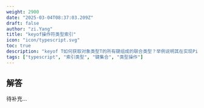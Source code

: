 ```yaml
---
weight: 2900
date: "2025-03-04T08:37:03.209Z"
draft: false
author: "zi.Yang"
title: "keyof操作符类型索引"
icon: "icon/typescript.svg"
toc: true
description: "keyof T如何获取对象类型T的所有键组成的联合类型？举例说明其在实现Pick&lt;T, K extends keyof T&gt;等工具类型中的关键作用"
tags: ["typescript", "索引类型", "键集合", "类型操作"]
---
```


## 解答

待补充...
